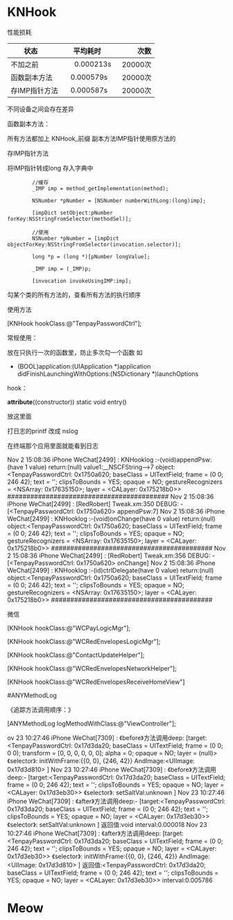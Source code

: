 # KNHook

性能损耗


| 状态            | 平均耗时       | 次数    |
| -------------  |:-------------:| -----:|
| 不加之前        | 0.000213s     | 20000次 |
| 函数副本方法     | 0.000579s      | 20000次 |
| 存IMP指针方法    | 0.000587s     | 20000次 |

不同设备之间会存在差异

函数副本方法：

所有方法都加上 KNHook_前缀
副本方法IMP指针使用原方法的

存IMP指针方法

将IMP指针转成long 存入字典中

```objc
        //缓存
        _IMP imp = method_getImplementation(method);
        
        NSNumber *pNumber = [NSNumber numberWithLong:(long)imp];
        
        [impDict setObject:pNumber forKey:NSStringFromSelector(methodSel)];
        
        //使用
        NSNumber *pNumber = [impDict objectForKey:NSStringFromSelector(invocation.selector)];
        
        long *p = (long *)[pNumber longValue];
        
        _IMP imp = (_IMP)p;
        
        [invocation invokeUsingIMP:imp];
```


勾某个类的所有方法的，查看所有方法的执行顺序

使用方法

[KNHook hookClass:@"TenpayPasswordCtrl"];

常规使用：

放在只执行一次的函数里，防止多次勾一个函数
如

- (BOOL)application:(UIApplication *)application didFinishLaunchingWithOptions:(NSDictionary *)launchOptions

hook：

__attribute__((constructor)) static void entry()

放这里面

打日志的printf 改成 nslog

在终端那个应用里面就能看到日志

Nov  2 15:08:36 iPhone WeChat[2499] <Warning>: KNHooklog :-(void)appendPsw:(have 1 value)
return:(null)
value1:__NSCFString-->7
object:<TenpayPasswordCtrl: 0x1750a620; baseClass = UITextField; frame = (0 0; 246 42); text = ''; clipsToBounds = YES; opaque = NO; gestureRecognizers = <NSArray: 0x17635150>; layer = <CALayer: 0x175218b0>>
##########################################
Nov  2 15:08:36 iPhone WeChat[2499] <Notice>: [RedRobert] Tweak.xm:350 DEBUG: -[<TenpayPasswordCtrl: 0x1750a620> appendPsw:7]
Nov  2 15:08:36 iPhone WeChat[2499] <Warning>: KNHooklog :-(void)onChange(have 0 value)
return:(null)
object:<TenpayPasswordCtrl: 0x1750a620; baseClass = UITextField; frame = (0 0; 246 42); text = ''; clipsToBounds = YES; opaque = NO; gestureRecognizers = <NSArray: 0x17635150>; layer = <CALayer: 0x175218b0>>
##########################################
Nov  2 15:08:36 iPhone WeChat[2499] <Notice>: [RedRobert] Tweak.xm:356 DEBUG: -[<TenpayPasswordCtrl: 0x1750a620> onChange]
Nov  2 15:08:36 iPhone WeChat[2499] <Warning>: KNHooklog :-(id)ctrlDelegate(have 0 value)
return:(null)
object:<TenpayPasswordCtrl: 0x1750a620; baseClass = UITextField; frame = (0 0; 246 42); text = ''; clipsToBounds = YES; opaque = NO; gestureRecognizers = <NSArray: 0x17635150>; layer = <CALayer: 0x175218b0>>
##########################################




微信

[KNHook hookClass:@"WCPayLogicMgr"];

[KNHook hookClass:@"WCRedEnvelopesLogicMgr"];

[KNHook hookClass:@"ContactUpdateHelper"];

[KNHook hookClass:@"WCRedEnvelopesNetworkHelper"];

[KNHook hookClass:@"WCRedEnvelopesReceiveHomeView"]


#ANYMethodLog

《追踪方法调用顺序：》

[ANYMethodLog logMethodWithClass:@"ViewController"];


ov 23 10:27:46 iPhone WeChat[7309] <Warning>: 《before》方法调用deep:
[target:<TenpayPasswordCtrl: 0x17d3da20; baseClass = UITextField; frame = (0 0; 0 0); transform = [0, 0, 0, 0, 0, 0]; alpha = 0; opaque = NO; layer = (null)>
《selector》: initWithFrame:{{0, 0}, {246, 42}} AndImage:<UIImage: 0x17d3d810> ]
Nov 23 10:27:46 iPhone WeChat[7309] <Warning>: 《before》方法调用deep:-
[target:<TenpayPasswordCtrl: 0x17d3da20; baseClass = UITextField; frame = (0 0; 246 42); text = ''; clipsToBounds = YES; opaque = NO; layer = <CALayer: 0x17d3eb30>>
《selector》: setSaltVal:unknown ]
Nov 23 10:27:46 iPhone WeChat[7309] <Warning>: 《after》方法调用deep:-
[target:<TenpayPasswordCtrl: 0x17d3da20; baseClass = UITextField; frame = (0 0; 246 42); text = ''; clipsToBounds = YES; opaque = NO; layer = <CALayer: 0x17d3eb30>>
《selector》: setSaltVal:unknown ]
返回值:void
interval:0.000018
Nov 23 10:27:46 iPhone WeChat[7309] <Warning>: 《after》方法调用deep:
[target:<TenpayPasswordCtrl: 0x17d3da20; baseClass = UITextField; frame = (0 0; 246 42); text = ''; clipsToBounds = YES; opaque = NO; layer = <CALayer: 0x17d3eb30>>
《selector》: initWithFrame:{{0, 0}, {246, 42}} AndImage:<UIImage: 0x17d3d810> ]
返回值:<TenpayPasswordCtrl: 0x17d3da20; baseClass = UITextField; frame = (0 0; 246 42); text = ''; clipsToBounds = YES; opaque = NO; layer = <CALayer: 0x17d3eb30>>
interval:0.005786


# Meow































